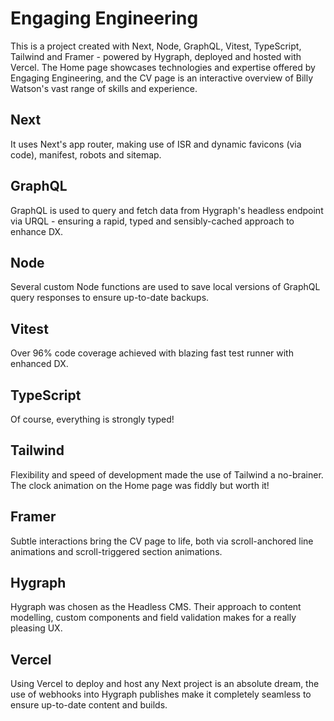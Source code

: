 # Engaging Engineering

This is a project created with Next, Node, GraphQL, Vitest, TypeScript, Tailwind and Framer - powered by Hygraph, deployed and hosted with Vercel. The Home page showcases technologies and expertise offered by Engaging Engineering, and the CV page is an interactive overview of Billy Watson's vast range of skills and experience.

## Next

It uses Next's app router, making use of ISR and dynamic favicons (via code), manifest, robots and sitemap.

## GraphQL

GraphQL is used to query and fetch data from Hygraph's headless endpoint via URQL - ensuring a rapid, typed and sensibly-cached approach to enhance DX.

## Node

Several custom Node functions are used to save local versions of GraphQL query responses to ensure up-to-date backups.

## Vitest

Over 96% code coverage achieved with blazing fast test runner with enhanced DX.

## TypeScript

Of course, everything is strongly typed!

## Tailwind

Flexibility and speed of development made the use of Tailwind a no-brainer. The clock animation on the Home page was fiddly but worth it!

## Framer

Subtle interactions bring the CV page to life, both via scroll-anchored line animations and scroll-triggered section animations.

## Hygraph

Hygraph was chosen as the Headless CMS. Their approach to content modelling, custom components and field validation makes for a really pleasing UX.

## Vercel

Using Vercel to deploy and host any Next project is an absolute dream, the use of webhooks into Hygraph publishes make it completely seamless to ensure up-to-date content and builds.
